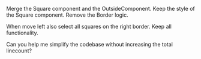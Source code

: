 Merge the Square component and the OutsideComponent. Keep the style of the Square component. Remove the Border logic.

When move left also select all squares on the right border. Keep all functionality.

Can you help me simplify the codebase without increasing the total linecount?